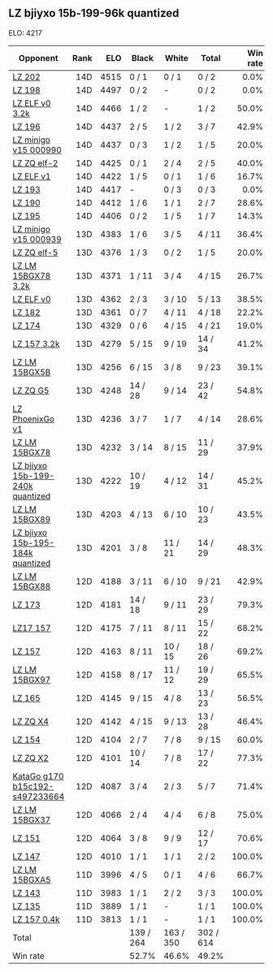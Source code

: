 ## LZ bjiyxo 15b-199-96k quantized ##

ELO: 4217

Opponent | Rank | ELO | Black | White | Total | Win rate
---------|-----:|----:|-------|-------|-------|-------:
[LZ 202](LZ%20202.md) | 14D | 4515 | 0 / 1 | 0 / 1 | 0 / 2 | 0.0%
[LZ 198](LZ%20198.md) | 14D | 4497 | 0 / 2 | - | 0 / 2 | 0.0%
[LZ ELF v0 3.2k](LZ%20ELF%20v0%203.2k.md) | 14D | 4466 | 1 / 2 | - | 1 / 2 | 50.0%
[LZ 196](LZ%20196.md) | 14D | 4437 | 2 / 5 | 1 / 2 | 3 / 7 | 42.9%
[LZ minigo v15 000990](LZ%20minigo%20v15%20000990.md) | 14D | 4437 | 0 / 3 | 1 / 2 | 1 / 5 | 20.0%
[LZ ZQ elf-2](LZ%20ZQ%20elf-2.md) | 14D | 4425 | 0 / 1 | 2 / 4 | 2 / 5 | 40.0%
[LZ ELF v1](LZ%20ELF%20v1.md) | 14D | 4422 | 1 / 5 | 0 / 1 | 1 / 6 | 16.7%
[LZ 193](LZ%20193.md) | 14D | 4417 | - | 0 / 3 | 0 / 3 | 0.0%
[LZ 190](LZ%20190.md) | 14D | 4412 | 1 / 6 | 1 / 1 | 2 / 7 | 28.6%
[LZ 195](LZ%20195.md) | 14D | 4406 | 0 / 2 | 1 / 5 | 1 / 7 | 14.3%
[LZ minigo v15 000939](LZ%20minigo%20v15%20000939.md) | 13D | 4383 | 1 / 6 | 3 / 5 | 4 / 11 | 36.4%
[LZ ZQ elf-5](LZ%20ZQ%20elf-5.md) | 13D | 4376 | 1 / 3 | 0 / 2 | 1 / 5 | 20.0%
[LZ LM 15BGX78 3.2k](LZ%20LM%2015BGX78%203.2k.md) | 13D | 4371 | 1 / 11 | 3 / 4 | 4 / 15 | 26.7%
[LZ ELF v0](LZ%20ELF%20v0.md) | 13D | 4362 | 2 / 3 | 3 / 10 | 5 / 13 | 38.5%
[LZ 182](LZ%20182.md) | 13D | 4361 | 0 / 7 | 4 / 11 | 4 / 18 | 22.2%
[LZ 174](LZ%20174.md) | 13D | 4329 | 0 / 6 | 4 / 15 | 4 / 21 | 19.0%
[LZ 157 3.2k](LZ%20157%203.2k.md) | 13D | 4279 | 5 / 15 | 9 / 19 | 14 / 34 | 41.2%
[LZ LM 15BGX5B](LZ%20LM%2015BGX5B.md) | 13D | 4256 | 6 / 15 | 3 / 8 | 9 / 23 | 39.1%
[LZ ZQ G5](LZ%20ZQ%20G5.md) | 13D | 4248 | 14 / 28 | 9 / 14 | 23 / 42 | 54.8%
[LZ PhoenixGo v1](LZ%20PhoenixGo%20v1.md) | 13D | 4236 | 3 / 7 | 1 / 7 | 4 / 14 | 28.6%
[LZ LM 15BGX78](LZ%20LM%2015BGX78.md) | 13D | 4232 | 3 / 14 | 8 / 15 | 11 / 29 | 37.9%
[LZ bjiyxo 15b-199-240k quantized](LZ%20bjiyxo%2015b-199-240k%20quantized.md) | 13D | 4222 | 10 / 19 | 4 / 12 | 14 / 31 | 45.2%
[LZ LM 15BGX89](LZ%20LM%2015BGX89.md) | 13D | 4203 | 4 / 13 | 6 / 10 | 10 / 23 | 43.5%
[LZ bjiyxo 15b-195-184k quantized](LZ%20bjiyxo%2015b-195-184k%20quantized.md) | 13D | 4201 | 3 / 8 | 11 / 21 | 14 / 29 | 48.3%
[LZ LM 15BGX88](LZ%20LM%2015BGX88.md) | 12D | 4188 | 3 / 11 | 6 / 10 | 9 / 21 | 42.9%
[LZ 173](LZ%20173.md) | 12D | 4181 | 14 / 18 | 9 / 11 | 23 / 29 | 79.3%
[LZ17 157](LZ17%20157.md) | 12D | 4175 | 7 / 11 | 8 / 11 | 15 / 22 | 68.2%
[LZ 157](LZ%20157.md) | 12D | 4163 | 8 / 11 | 10 / 15 | 18 / 26 | 69.2%
[LZ LM 15BGX97](LZ%20LM%2015BGX97.md) | 12D | 4158 | 8 / 17 | 11 / 12 | 19 / 29 | 65.5%
[LZ 165](LZ%20165.md) | 12D | 4145 | 9 / 15 | 4 / 8 | 13 / 23 | 56.5%
[LZ ZQ X4](LZ%20ZQ%20X4.md) | 12D | 4142 | 4 / 15 | 9 / 13 | 13 / 28 | 46.4%
[LZ 154](LZ%20154.md) | 12D | 4104 | 2 / 7 | 7 / 8 | 9 / 15 | 60.0%
[LZ ZQ X2](LZ%20ZQ%20X2.md) | 12D | 4101 | 10 / 14 | 7 / 8 | 17 / 22 | 77.3%
[KataGo g170 b15c192-s497233664](KataGo%20g170%20b15c192-s497233664.md) | 12D | 4087 | 3 / 4 | 2 / 3 | 5 / 7 | 71.4%
[LZ LM 15BGX37](LZ%20LM%2015BGX37.md) | 12D | 4066 | 2 / 4 | 4 / 4 | 6 / 8 | 75.0%
[LZ 151](LZ%20151.md) | 12D | 4064 | 3 / 8 | 9 / 9 | 12 / 17 | 70.6%
[LZ 147](LZ%20147.md) | 12D | 4010 | 1 / 1 | 1 / 1 | 2 / 2 | 100.0%
[LZ LM 15BGXA5](LZ%20LM%2015BGXA5.md) | 11D | 3996 | 4 / 5 | 0 / 1 | 4 / 6 | 66.7%
[LZ 143](LZ%20143.md) | 11D | 3983 | 1 / 1 | 2 / 2 | 3 / 3 | 100.0%
[LZ 135](LZ%20135.md) | 11D | 3889 | 1 / 1 | - | 1 / 1 | 100.0%
[LZ 157 0.4k](LZ%20157%200.4k.md) | 11D | 3813 | 1 / 1 | - | 1 / 1 | 100.0%
Total | | | 139 / 264 | 163 / 350 | 302 / 614 | 
Win rate| | | 52.7% | 46.6% | 49.2% | 
